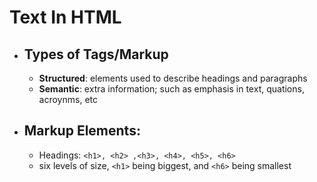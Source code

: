 # Text In HTML

- ## Types of Tags/Markup

  - **Structured**: elements used to describe headings and paragraphs
  - **Semantic**: extra information; such as emphasis in text, quations, acroynms, etc

- ## Markup Elements:
  - Headings: `<h1>, <h2> ,<h3>, <h4>, <h5>, <h6>`
  - six levels of size, `<h1>` being biggest, and `<h6>` being smallest
